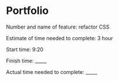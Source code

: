 # Portfolio

Number and name of feature: refactor CSS

Estimate of time needed to complete: 3 hour

Start time: 9:20

Finish time: _____

Actual time needed to complete: _____